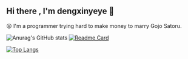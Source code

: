 ## Hi there , I'm dengxinyeye 👋

😝 I'm a programmer trying hard to make money to marry Gojo Satoru.  

![Anurag's GitHub stats](https://github-readme-stats.vercel.app/api?username=dengxinyeye&show_icons=true&theme=radical)
[![Readme Card](https://github-readme-stats.vercel.app/api?username=dengxinyeye&show_icons=true&title_color=ffffff&icon_color=bb2acf&text_color=daf7dc&bg_color=151515)](https://github.com/anuraghazra/github-readme-stats)

[![Top Langs](https://github-readme-stats.vercel.app/api/top-langs/?username=dengxinyeye&layout=compact&exclude_repo=dengxinyeye.github.io&title_color=ffffff&icon_color=bb2acf&text_color=daf7dc&bg_color=151515)](https://github.com/anuraghazra/github-readme-stats)
